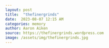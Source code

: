 ```yaml
---
layout: post
title:  "thefinergrinds"
date:  2023-08-07 12:15 AM
categories: memory
author: Aaron Aiken
source: https://thefinergrinds.wordpress.com
image: /assets/img/thefinergrinds.jpg
---
```

